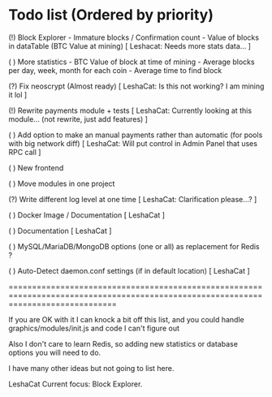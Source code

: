 Todo list (Ordered by priority)
===============================

(!) Block Explorer
    - Immature blocks / Confirmation count
    - Value of blocks in dataTable (BTC Value at mining) [ Leshacat: Needs more stats data... ]

( ) More statistics 
    - BTC Value of block at time of mining
    - Average blocks per day, week, month for each coin
    - Average time to find block
    
(?) Fix neoscrypt (Almost ready) [ LeshaCat: Is this not working? I am mining it lol ] 

(!) Rewrite payments module + tests [ LeshaCat: Currently looking at this module... (not rewrite, just add features) ]

( ) Add option to make an manual payments rather than automatic (for pools with big network diff) [ LeshaCat: Will put control in Admin Panel that uses RPC call ]

( ) New frontend 

( ) Move modules in one project 

(?) Write different log level at one time [ LeshaCat: Clarification please...? ]

( ) Docker Image / Documentation [ LeshaCat ]

( ) Documentation [ LeshaCat ]

( ) MySQL/MariaDB/MongoDB options (one or all) as replacement for Redis ?

( ) Auto-Detect daemon.conf settings (if in default location) [ LeshaCat ]


===================================================================================================================================


If you are OK with it I can knock a bit off this list, and you could handle graphics/modules/init.js and code I can't figure out

Also I don't care to learn Redis, so adding new statistics or database options you will need to do.

I have many other ideas but not going to list here.

LeshaCat Current focus: Block Explorer.

